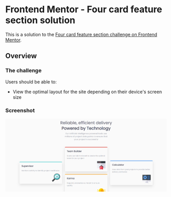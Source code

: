 # Frontend Mentor - Four card feature section solution

This is a solution to the [Four card feature section challenge on Frontend Mentor](https://www.frontendmentor.io/challenges/four-card-feature-section-weK1eFYK). 


## Overview

### The challenge

Users should be able to:

- View the optimal layout for the site depending on their device's screen size

### Screenshot

![](./complete/complete.png)
